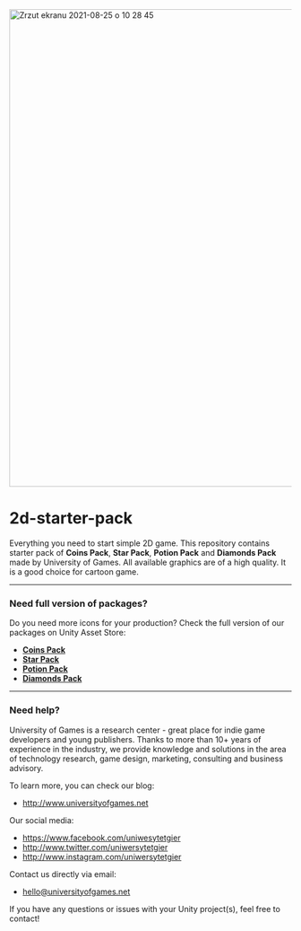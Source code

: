 <img width="851" alt="Zrzut ekranu 2021-08-25 o 10 28 45" src="https://user-images.githubusercontent.com/10097678/130756068-596f5025-977f-4460-87a9-8e6f1afb3a4c.png">

# 2d-starter-pack
Everything you need to start simple 2D game. This repository contains starter pack of <b>Coins Pack</b>, <b>Star Pack</b>, <b>Potion Pack</b> and <b>Diamonds Pack</b> made by University of Games. All available graphics are of a high quality. It is a good choice for cartoon game.

* * *

### Need full version of packages?
Do you need more icons for your production? Check the full version of our packages on Unity Asset Store:

- <b>[Coins Pack](https://assetstore.unity.com/packages/2d/gui/icons/coins-pack-2d-sprites-80139)</b>
- <b>[Star Pack](https://assetstore.unity.com/packages/2d/gui/icons/stars-pack-2d-sprites-80143)</b>
- <b>[Potion Pack](https://assetstore.unity.com/packages/2d/gui/icons/potion-pack-2d-sprites-80142)</b>
- <b>[Diamonds Pack](https://assetstore.unity.com/packages/2d/gui/icons/diamonds-pack-2d-sprites-80140)</b>

* * *

### Need help?

University of Games is a research center - great place for indie game developers and young publishers. Thanks to more than 10+ years of experience in the industry, we provide knowledge and solutions in the area of technology research, game design, marketing, consulting and business advisory.

To learn more, you can check our blog:
- http://www.universityofgames.net

Our social media: 
- https://www.facebook.com/uniwesytetgier 
- http://www.twitter.com/uniwersytetgier
- http://www.instagram.com/uniwersytetgier

Contact us directly via email: 
- hello@universityofgames.net

If you have any questions or issues with your Unity project(s), feel free to contact!


